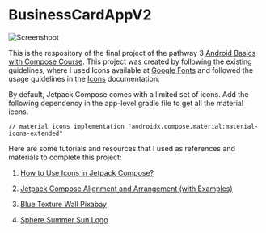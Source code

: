 # BusinessCardAppV2
![Screenshoot](https://previews.dropbox.com/p/thumb/ACJAP4U6jcXdWNCWs5KThffA7FN2E7ItUReKmHgpzS4k9D0UPah9UGQQQTHZPpCceLsBERkTvdrWH45qliVNEw-EtU0eMILBmjCEiwSX4hUwFQS_tZI20exuEEYDrfxhrmKGPXmnzLSUWbixEU3_4YIgrBagQkc8ieiXvGDzcrslQvK8DzH8cl4ZTG9JVYo7GabX5OsAGFayNtKsTLHH0pwKbXFPSXirtTAC6y3VxFJryklVCyEyk_xUsffFIqpi4_Nm2Pbl2vWqyjfFO1_wCJe5OtZmw9fVpfbbbypXHPL5OI7a2y4Zo9QWzc7CME1jyfGsAx67-esDA_mYWiWisWSJ/p.png)

This is the respository of the final project of the pathway 3 [Android Basics with Compose Course](https://developer.android.com/courses/android-basics-compose/course). This project was created by following the existing guidelines, where I used Icons available at [Google Fonts](https://fonts.google.com/icons) and followed the usage guidelines in the [Icons](https://developer.android.com/reference/kotlin/androidx/compose/material/icons/Icons) documentation.

By default, Jetpack Compose comes with a limited set of icons. Add the following dependency in the app-level gradle file to get all the material icons.

`// material icons
implementation "androidx.compose.material:material-icons-extended"`

Here are some tutorials and resources that I used as references and materials to complete this project:

1. [How to Use Icons in Jetpack Compose?](https://semicolonspace.com/jetpack-compose-icons/)

2. [Jetpack Compose Alignment and Arrangement (with Examples)](https://semicolonspace.com/jetpack-compose-alignment-arrangement/)

3. [Blue Texture Wall Pixabay](https://pixabay.com/illustrations/blue-texture-wall-insecurity-great-1606935/)

4. [Sphere Summer Sun Logo](https://pixabay.com/vectors/logo-logotype-sphere-summer-sun-2150297/)



